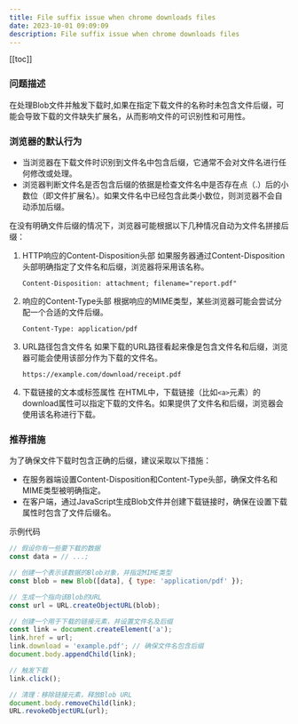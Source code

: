 ```yaml
---
title: File suffix issue when chrome downloads files
date: 2023-10-01 09:09:09
description: File suffix issue when chrome downloads files
---
```

[[toc]]

### 问题描述

在处理Blob文件并触发下载时,如果在指定下载文件的名称时未包含文件后缀，可能会导致下载的文件缺失扩展名，从而影响文件的可识别性和可用性。

### 浏览器的默认行为
- 当浏览器在下载文件时识别到文件名中包含后缀，它通常不会对文件名进行任何修改或处理。
- 浏览器判断文件名是否包含后缀的依据是检查文件名中是否存在点（.）后的小数位（即文件扩展名）。如果文件名中已经包含此类小数位，则浏览器不会自动添加后缀。

在没有明确文件后缀的情况下，浏览器可能根据以下几种情况自动为文件名拼接后缀：
1. HTTP响应的Content-Disposition头部
   如果服务器通过Content-Disposition头部明确指定了文件名和后缀，浏览器将采用该名称。 

   `Content-Disposition: attachment; filename="report.pdf"`
2. 响应的Content-Type头部
   根据响应的MIME类型，某些浏览器可能会尝试分配一个合适的文件后缀。

   `Content-Type: application/pdf`
3. URL路径包含文件名
   如果下载的URL路径看起来像是包含文件名和后缀，浏览器可能会使用该部分作为下载的文件名。
   
   `https://example.com/download/receipt.pdf`
4. 下载链接的文本或标签属性
   在HTML中，下载链接（比如`<a>`元素）的download属性可以指定下载的文件名。如果提供了文件名和后缀，浏览器会使用该名称进行下载。

### 推荐措施
为了确保文件下载时包含正确的后缀，建议采取以下措施：
- 在服务器端设置Content-Disposition和Content-Type头部，确保文件名和MIME类型被明确指定。
- 在客户端，通过JavaScript生成Blob文件并创建下载链接时，确保在设置下载属性时包含了文件后缀名。

示例代码
```javascript
// 假设你有一些要下载的数据
const data = // ...;

// 创建一个表示该数据的Blob对象，并指定MIME类型
const blob = new Blob([data], { type: 'application/pdf' });

// 生成一个指向该Blob的URL
const url = URL.createObjectURL(blob);

// 创建一个用于下载的链接元素，并设置文件名及后缀
const link = document.createElement('a');
link.href = url;
link.download = 'example.pdf'; // 确保文件名包含后缀
document.body.appendChild(link);

// 触发下载
link.click();

// 清理：移除链接元素，释放Blob URL
document.body.removeChild(link);
URL.revokeObjectURL(url);
```